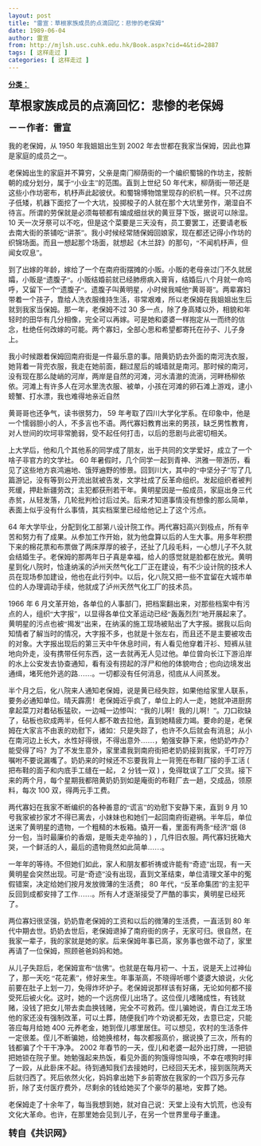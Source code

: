 ```yaml
---
layout: post
title: "雷宣：草根家族成员的点滴回忆：悲惨的老保姆"
date: 1989-06-04
author: 雷宣
from: http://mjlsh.usc.cuhk.edu.hk/Book.aspx?cid=4&tid=2887
tags: [ 这样走过 ]
categories: [ 这样走过 ]
---
```


<div style="margin: 15px 10px 10px 0px;">
 <div>
  <span id="ctl00_ContentPlaceHolder1_chapter1_SubjectLabel" style="font-weight:bold;text-decoration:underline;">
   分类：
  </span>
 </div>
 <!--[if gte mso 9]><xml>
 <o:OfficeDocumentSettings>
  <o:AllowPNG/>
 </o:OfficeDocumentSettings>
</xml><![endif]-->
 <!--[if gte mso 9]><xml>
 <w:WordDocument>
  <w:View>Normal</w:View>
  <w:Zoom>0</w:Zoom>
  <w:TrackMoves/>
  <w:TrackFormatting/>
  <w:PunctuationKerning/>
  <w:ValidateAgainstSchemas/>
  <w:SaveIfXMLInvalid>false</w:SaveIfXMLInvalid>
  <w:IgnoreMixedContent>false</w:IgnoreMixedContent>
  <w:AlwaysShowPlaceholderText>false</w:AlwaysShowPlaceholderText>
  <w:DoNotPromoteQF/>
  <w:LidThemeOther>EN-US</w:LidThemeOther>
  <w:LidThemeAsian>JA</w:LidThemeAsian>
  <w:LidThemeComplexScript>X-NONE</w:LidThemeComplexScript>
  <w:Compatibility>
   <w:BreakWrappedTables/>
   <w:SnapToGridInCell/>
   <w:WrapTextWithPunct/>
   <w:UseAsianBreakRules/>
   <w:DontGrowAutofit/>
   <w:SplitPgBreakAndParaMark/>
   <w:EnableOpenTypeKerning/>
   <w:DontFlipMirrorIndents/>
   <w:OverrideTableStyleHps/>
   <w:UseFELayout/>
  </w:Compatibility>
  <m:mathPr>
   <m:mathFont m:val="Cambria Math"/>
   <m:brkBin m:val="before"/>
   <m:brkBinSub m:val="&#45;-"/>
   <m:smallFrac m:val="off"/>
   <m:dispDef/>
   <m:lMargin m:val="0"/>
   <m:rMargin m:val="0"/>
   <m:defJc m:val="centerGroup"/>
   <m:wrapIndent m:val="1440"/>
   <m:intLim m:val="subSup"/>
   <m:naryLim m:val="undOvr"/>
  </m:mathPr></w:WordDocument>
</xml><![endif]-->
 <!--[if gte mso 9]><xml>
 <w:LatentStyles DefLockedState="false" DefUnhideWhenUsed="true"
  DefSemiHidden="true" DefQFormat="false" DefPriority="99"
  LatentStyleCount="276">
  <w:LsdException Locked="false" Priority="0" SemiHidden="false"
   UnhideWhenUsed="false" QFormat="true" Name="Normal"/>
  <w:LsdException Locked="false" Priority="9" SemiHidden="false"
   UnhideWhenUsed="false" QFormat="true" Name="heading 1"/>
  <w:LsdException Locked="false" Priority="9" QFormat="true" Name="heading 2"/>
  <w:LsdException Locked="false" Priority="9" QFormat="true" Name="heading 3"/>
  <w:LsdException Locked="false" Priority="9" QFormat="true" Name="heading 4"/>
  <w:LsdException Locked="false" Priority="9" QFormat="true" Name="heading 5"/>
  <w:LsdException Locked="false" Priority="9" QFormat="true" Name="heading 6"/>
  <w:LsdException Locked="false" Priority="9" QFormat="true" Name="heading 7"/>
  <w:LsdException Locked="false" Priority="9" QFormat="true" Name="heading 8"/>
  <w:LsdException Locked="false" Priority="9" QFormat="true" Name="heading 9"/>
  <w:LsdException Locked="false" Priority="39" Name="toc 1"/>
  <w:LsdException Locked="false" Priority="39" Name="toc 2"/>
  <w:LsdException Locked="false" Priority="39" Name="toc 3"/>
  <w:LsdException Locked="false" Priority="39" Name="toc 4"/>
  <w:LsdException Locked="false" Priority="39" Name="toc 5"/>
  <w:LsdException Locked="false" Priority="39" Name="toc 6"/>
  <w:LsdException Locked="false" Priority="39" Name="toc 7"/>
  <w:LsdException Locked="false" Priority="39" Name="toc 8"/>
  <w:LsdException Locked="false" Priority="39" Name="toc 9"/>
  <w:LsdException Locked="false" Priority="35" QFormat="true" Name="caption"/>
  <w:LsdException Locked="false" Priority="10" SemiHidden="false"
   UnhideWhenUsed="false" QFormat="true" Name="Title"/>
  <w:LsdException Locked="false" Priority="0" Name="Default Paragraph Font"/>
  <w:LsdException Locked="false" Priority="11" SemiHidden="false"
   UnhideWhenUsed="false" QFormat="true" Name="Subtitle"/>
  <w:LsdException Locked="false" Priority="22" SemiHidden="false"
   UnhideWhenUsed="false" QFormat="true" Name="Strong"/>
  <w:LsdException Locked="false" Priority="20" SemiHidden="false"
   UnhideWhenUsed="false" QFormat="true" Name="Emphasis"/>
  <w:LsdException Locked="false" Priority="59" SemiHidden="false"
   UnhideWhenUsed="false" Name="Table Grid"/>
  <w:LsdException Locked="false" UnhideWhenUsed="false" Name="Placeholder Text"/>
  <w:LsdException Locked="false" Priority="1" SemiHidden="false"
   UnhideWhenUsed="false" QFormat="true" Name="No Spacing"/>
  <w:LsdException Locked="false" Priority="60" SemiHidden="false"
   UnhideWhenUsed="false" Name="Light Shading"/>
  <w:LsdException Locked="false" Priority="61" SemiHidden="false"
   UnhideWhenUsed="false" Name="Light List"/>
  <w:LsdException Locked="false" Priority="62" SemiHidden="false"
   UnhideWhenUsed="false" Name="Light Grid"/>
  <w:LsdException Locked="false" Priority="63" SemiHidden="false"
   UnhideWhenUsed="false" Name="Medium Shading 1"/>
  <w:LsdException Locked="false" Priority="64" SemiHidden="false"
   UnhideWhenUsed="false" Name="Medium Shading 2"/>
  <w:LsdException Locked="false" Priority="65" SemiHidden="false"
   UnhideWhenUsed="false" Name="Medium List 1"/>
  <w:LsdException Locked="false" Priority="66" SemiHidden="false"
   UnhideWhenUsed="false" Name="Medium List 2"/>
  <w:LsdException Locked="false" Priority="67" SemiHidden="false"
   UnhideWhenUsed="false" Name="Medium Grid 1"/>
  <w:LsdException Locked="false" Priority="68" SemiHidden="false"
   UnhideWhenUsed="false" Name="Medium Grid 2"/>
  <w:LsdException Locked="false" Priority="69" SemiHidden="false"
   UnhideWhenUsed="false" Name="Medium Grid 3"/>
  <w:LsdException Locked="false" Priority="70" SemiHidden="false"
   UnhideWhenUsed="false" Name="Dark List"/>
  <w:LsdException Locked="false" Priority="71" SemiHidden="false"
   UnhideWhenUsed="false" Name="Colorful Shading"/>
  <w:LsdException Locked="false" Priority="72" SemiHidden="false"
   UnhideWhenUsed="false" Name="Colorful List"/>
  <w:LsdException Locked="false" Priority="73" SemiHidden="false"
   UnhideWhenUsed="false" Name="Colorful Grid"/>
  <w:LsdException Locked="false" Priority="60" SemiHidden="false"
   UnhideWhenUsed="false" Name="Light Shading Accent 1"/>
  <w:LsdException Locked="false" Priority="61" SemiHidden="false"
   UnhideWhenUsed="false" Name="Light List Accent 1"/>
  <w:LsdException Locked="false" Priority="62" SemiHidden="false"
   UnhideWhenUsed="false" Name="Light Grid Accent 1"/>
  <w:LsdException Locked="false" Priority="63" SemiHidden="false"
   UnhideWhenUsed="false" Name="Medium Shading 1 Accent 1"/>
  <w:LsdException Locked="false" Priority="64" SemiHidden="false"
   UnhideWhenUsed="false" Name="Medium Shading 2 Accent 1"/>
  <w:LsdException Locked="false" Priority="65" SemiHidden="false"
   UnhideWhenUsed="false" Name="Medium List 1 Accent 1"/>
  <w:LsdException Locked="false" UnhideWhenUsed="false" Name="Revision"/>
  <w:LsdException Locked="false" Priority="34" SemiHidden="false"
   UnhideWhenUsed="false" QFormat="true" Name="List Paragraph"/>
  <w:LsdException Locked="false" Priority="29" SemiHidden="false"
   UnhideWhenUsed="false" QFormat="true" Name="Quote"/>
  <w:LsdException Locked="false" Priority="30" SemiHidden="false"
   UnhideWhenUsed="false" QFormat="true" Name="Intense Quote"/>
  <w:LsdException Locked="false" Priority="66" SemiHidden="false"
   UnhideWhenUsed="false" Name="Medium List 2 Accent 1"/>
  <w:LsdException Locked="false" Priority="67" SemiHidden="false"
   UnhideWhenUsed="false" Name="Medium Grid 1 Accent 1"/>
  <w:LsdException Locked="false" Priority="68" SemiHidden="false"
   UnhideWhenUsed="false" Name="Medium Grid 2 Accent 1"/>
  <w:LsdException Locked="false" Priority="69" SemiHidden="false"
   UnhideWhenUsed="false" Name="Medium Grid 3 Accent 1"/>
  <w:LsdException Locked="false" Priority="70" SemiHidden="false"
   UnhideWhenUsed="false" Name="Dark List Accent 1"/>
  <w:LsdException Locked="false" Priority="71" SemiHidden="false"
   UnhideWhenUsed="false" Name="Colorful Shading Accent 1"/>
  <w:LsdException Locked="false" Priority="72" SemiHidden="false"
   UnhideWhenUsed="false" Name="Colorful List Accent 1"/>
  <w:LsdException Locked="false" Priority="73" SemiHidden="false"
   UnhideWhenUsed="false" Name="Colorful Grid Accent 1"/>
  <w:LsdException Locked="false" Priority="60" SemiHidden="false"
   UnhideWhenUsed="false" Name="Light Shading Accent 2"/>
  <w:LsdException Locked="false" Priority="61" SemiHidden="false"
   UnhideWhenUsed="false" Name="Light List Accent 2"/>
  <w:LsdException Locked="false" Priority="62" SemiHidden="false"
   UnhideWhenUsed="false" Name="Light Grid Accent 2"/>
  <w:LsdException Locked="false" Priority="63" SemiHidden="false"
   UnhideWhenUsed="false" Name="Medium Shading 1 Accent 2"/>
  <w:LsdException Locked="false" Priority="64" SemiHidden="false"
   UnhideWhenUsed="false" Name="Medium Shading 2 Accent 2"/>
  <w:LsdException Locked="false" Priority="65" SemiHidden="false"
   UnhideWhenUsed="false" Name="Medium List 1 Accent 2"/>
  <w:LsdException Locked="false" Priority="66" SemiHidden="false"
   UnhideWhenUsed="false" Name="Medium List 2 Accent 2"/>
  <w:LsdException Locked="false" Priority="67" SemiHidden="false"
   UnhideWhenUsed="false" Name="Medium Grid 1 Accent 2"/>
  <w:LsdException Locked="false" Priority="68" SemiHidden="false"
   UnhideWhenUsed="false" Name="Medium Grid 2 Accent 2"/>
  <w:LsdException Locked="false" Priority="69" SemiHidden="false"
   UnhideWhenUsed="false" Name="Medium Grid 3 Accent 2"/>
  <w:LsdException Locked="false" Priority="70" SemiHidden="false"
   UnhideWhenUsed="false" Name="Dark List Accent 2"/>
  <w:LsdException Locked="false" Priority="71" SemiHidden="false"
   UnhideWhenUsed="false" Name="Colorful Shading Accent 2"/>
  <w:LsdException Locked="false" Priority="72" SemiHidden="false"
   UnhideWhenUsed="false" Name="Colorful List Accent 2"/>
  <w:LsdException Locked="false" Priority="73" SemiHidden="false"
   UnhideWhenUsed="false" Name="Colorful Grid Accent 2"/>
  <w:LsdException Locked="false" Priority="60" SemiHidden="false"
   UnhideWhenUsed="false" Name="Light Shading Accent 3"/>
  <w:LsdException Locked="false" Priority="61" SemiHidden="false"
   UnhideWhenUsed="false" Name="Light List Accent 3"/>
  <w:LsdException Locked="false" Priority="62" SemiHidden="false"
   UnhideWhenUsed="false" Name="Light Grid Accent 3"/>
  <w:LsdException Locked="false" Priority="63" SemiHidden="false"
   UnhideWhenUsed="false" Name="Medium Shading 1 Accent 3"/>
  <w:LsdException Locked="false" Priority="64" SemiHidden="false"
   UnhideWhenUsed="false" Name="Medium Shading 2 Accent 3"/>
  <w:LsdException Locked="false" Priority="65" SemiHidden="false"
   UnhideWhenUsed="false" Name="Medium List 1 Accent 3"/>
  <w:LsdException Locked="false" Priority="66" SemiHidden="false"
   UnhideWhenUsed="false" Name="Medium List 2 Accent 3"/>
  <w:LsdException Locked="false" Priority="67" SemiHidden="false"
   UnhideWhenUsed="false" Name="Medium Grid 1 Accent 3"/>
  <w:LsdException Locked="false" Priority="68" SemiHidden="false"
   UnhideWhenUsed="false" Name="Medium Grid 2 Accent 3"/>
  <w:LsdException Locked="false" Priority="69" SemiHidden="false"
   UnhideWhenUsed="false" Name="Medium Grid 3 Accent 3"/>
  <w:LsdException Locked="false" Priority="70" SemiHidden="false"
   UnhideWhenUsed="false" Name="Dark List Accent 3"/>
  <w:LsdException Locked="false" Priority="71" SemiHidden="false"
   UnhideWhenUsed="false" Name="Colorful Shading Accent 3"/>
  <w:LsdException Locked="false" Priority="72" SemiHidden="false"
   UnhideWhenUsed="false" Name="Colorful List Accent 3"/>
  <w:LsdException Locked="false" Priority="73" SemiHidden="false"
   UnhideWhenUsed="false" Name="Colorful Grid Accent 3"/>
  <w:LsdException Locked="false" Priority="60" SemiHidden="false"
   UnhideWhenUsed="false" Name="Light Shading Accent 4"/>
  <w:LsdException Locked="false" Priority="61" SemiHidden="false"
   UnhideWhenUsed="false" Name="Light List Accent 4"/>
  <w:LsdException Locked="false" Priority="62" SemiHidden="false"
   UnhideWhenUsed="false" Name="Light Grid Accent 4"/>
  <w:LsdException Locked="false" Priority="63" SemiHidden="false"
   UnhideWhenUsed="false" Name="Medium Shading 1 Accent 4"/>
  <w:LsdException Locked="false" Priority="64" SemiHidden="false"
   UnhideWhenUsed="false" Name="Medium Shading 2 Accent 4"/>
  <w:LsdException Locked="false" Priority="65" SemiHidden="false"
   UnhideWhenUsed="false" Name="Medium List 1 Accent 4"/>
  <w:LsdException Locked="false" Priority="66" SemiHidden="false"
   UnhideWhenUsed="false" Name="Medium List 2 Accent 4"/>
  <w:LsdException Locked="false" Priority="67" SemiHidden="false"
   UnhideWhenUsed="false" Name="Medium Grid 1 Accent 4"/>
  <w:LsdException Locked="false" Priority="68" SemiHidden="false"
   UnhideWhenUsed="false" Name="Medium Grid 2 Accent 4"/>
  <w:LsdException Locked="false" Priority="69" SemiHidden="false"
   UnhideWhenUsed="false" Name="Medium Grid 3 Accent 4"/>
  <w:LsdException Locked="false" Priority="70" SemiHidden="false"
   UnhideWhenUsed="false" Name="Dark List Accent 4"/>
  <w:LsdException Locked="false" Priority="71" SemiHidden="false"
   UnhideWhenUsed="false" Name="Colorful Shading Accent 4"/>
  <w:LsdException Locked="false" Priority="72" SemiHidden="false"
   UnhideWhenUsed="false" Name="Colorful List Accent 4"/>
  <w:LsdException Locked="false" Priority="73" SemiHidden="false"
   UnhideWhenUsed="false" Name="Colorful Grid Accent 4"/>
  <w:LsdException Locked="false" Priority="60" SemiHidden="false"
   UnhideWhenUsed="false" Name="Light Shading Accent 5"/>
  <w:LsdException Locked="false" Priority="61" SemiHidden="false"
   UnhideWhenUsed="false" Name="Light List Accent 5"/>
  <w:LsdException Locked="false" Priority="62" SemiHidden="false"
   UnhideWhenUsed="false" Name="Light Grid Accent 5"/>
  <w:LsdException Locked="false" Priority="63" SemiHidden="false"
   UnhideWhenUsed="false" Name="Medium Shading 1 Accent 5"/>
  <w:LsdException Locked="false" Priority="64" SemiHidden="false"
   UnhideWhenUsed="false" Name="Medium Shading 2 Accent 5"/>
  <w:LsdException Locked="false" Priority="65" SemiHidden="false"
   UnhideWhenUsed="false" Name="Medium List 1 Accent 5"/>
  <w:LsdException Locked="false" Priority="66" SemiHidden="false"
   UnhideWhenUsed="false" Name="Medium List 2 Accent 5"/>
  <w:LsdException Locked="false" Priority="67" SemiHidden="false"
   UnhideWhenUsed="false" Name="Medium Grid 1 Accent 5"/>
  <w:LsdException Locked="false" Priority="68" SemiHidden="false"
   UnhideWhenUsed="false" Name="Medium Grid 2 Accent 5"/>
  <w:LsdException Locked="false" Priority="69" SemiHidden="false"
   UnhideWhenUsed="false" Name="Medium Grid 3 Accent 5"/>
  <w:LsdException Locked="false" Priority="70" SemiHidden="false"
   UnhideWhenUsed="false" Name="Dark List Accent 5"/>
  <w:LsdException Locked="false" Priority="71" SemiHidden="false"
   UnhideWhenUsed="false" Name="Colorful Shading Accent 5"/>
  <w:LsdException Locked="false" Priority="72" SemiHidden="false"
   UnhideWhenUsed="false" Name="Colorful List Accent 5"/>
  <w:LsdException Locked="false" Priority="73" SemiHidden="false"
   UnhideWhenUsed="false" Name="Colorful Grid Accent 5"/>
  <w:LsdException Locked="false" Priority="60" SemiHidden="false"
   UnhideWhenUsed="false" Name="Light Shading Accent 6"/>
  <w:LsdException Locked="false" Priority="61" SemiHidden="false"
   UnhideWhenUsed="false" Name="Light List Accent 6"/>
  <w:LsdException Locked="false" Priority="62" SemiHidden="false"
   UnhideWhenUsed="false" Name="Light Grid Accent 6"/>
  <w:LsdException Locked="false" Priority="63" SemiHidden="false"
   UnhideWhenUsed="false" Name="Medium Shading 1 Accent 6"/>
  <w:LsdException Locked="false" Priority="64" SemiHidden="false"
   UnhideWhenUsed="false" Name="Medium Shading 2 Accent 6"/>
  <w:LsdException Locked="false" Priority="65" SemiHidden="false"
   UnhideWhenUsed="false" Name="Medium List 1 Accent 6"/>
  <w:LsdException Locked="false" Priority="66" SemiHidden="false"
   UnhideWhenUsed="false" Name="Medium List 2 Accent 6"/>
  <w:LsdException Locked="false" Priority="67" SemiHidden="false"
   UnhideWhenUsed="false" Name="Medium Grid 1 Accent 6"/>
  <w:LsdException Locked="false" Priority="68" SemiHidden="false"
   UnhideWhenUsed="false" Name="Medium Grid 2 Accent 6"/>
  <w:LsdException Locked="false" Priority="69" SemiHidden="false"
   UnhideWhenUsed="false" Name="Medium Grid 3 Accent 6"/>
  <w:LsdException Locked="false" Priority="70" SemiHidden="false"
   UnhideWhenUsed="false" Name="Dark List Accent 6"/>
  <w:LsdException Locked="false" Priority="71" SemiHidden="false"
   UnhideWhenUsed="false" Name="Colorful Shading Accent 6"/>
  <w:LsdException Locked="false" Priority="72" SemiHidden="false"
   UnhideWhenUsed="false" Name="Colorful List Accent 6"/>
  <w:LsdException Locked="false" Priority="73" SemiHidden="false"
   UnhideWhenUsed="false" Name="Colorful Grid Accent 6"/>
  <w:LsdException Locked="false" Priority="19" SemiHidden="false"
   UnhideWhenUsed="false" QFormat="true" Name="Subtle Emphasis"/>
  <w:LsdException Locked="false" Priority="21" SemiHidden="false"
   UnhideWhenUsed="false" QFormat="true" Name="Intense Emphasis"/>
  <w:LsdException Locked="false" Priority="31" SemiHidden="false"
   UnhideWhenUsed="false" QFormat="true" Name="Subtle Reference"/>
  <w:LsdException Locked="false" Priority="32" SemiHidden="false"
   UnhideWhenUsed="false" QFormat="true" Name="Intense Reference"/>
  <w:LsdException Locked="false" Priority="33" SemiHidden="false"
   UnhideWhenUsed="false" QFormat="true" Name="Book Title"/>
  <w:LsdException Locked="false" Priority="37" Name="Bibliography"/>
  <w:LsdException Locked="false" Priority="39" QFormat="true" Name="TOC Heading"/>
 </w:LatentStyles>
</xml><![endif]-->
 <!--[if gte mso 10]>
<style>
 /* Style Definitions */
table.MsoNormalTable
	{mso-style-name:"Table Normal";
	mso-tstyle-rowband-size:0;
	mso-tstyle-colband-size:0;
	mso-style-noshow:yes;
	mso-style-priority:99;
	mso-style-parent:"";
	mso-padding-alt:0in 5.4pt 0in 5.4pt;
	mso-para-margin:0in;
	mso-para-margin-bottom:.0001pt;
	mso-pagination:widow-orphan;
	font-size:10.0pt;
	font-family:"Times New Roman";}
</style>
<![endif]-->
 <!--StartFragment-->
 <p class="MsoNormal">
  <o:p>
   <b>
   </b>
  </o:p>
 </p>
 <p class="MsoNormal">
  <b>
   <span lang="ZH-CN" style="font-family: 宋体;">
    <font size="5">
     草根家族成员的点滴回忆：悲惨的老保姆
    </font>
   </span>
   <font size="4">
    <o:p>
    </o:p>
   </font>
  </b>
 </p>
 <p class="MsoNormal">
  <b>
   <font size="4">
    <span lang="ZH-CN" style='font-family:宋体;mso-ascii-font-family:
"Times New Roman"'>
     －－作者：雷宣
    </span>
    <o:p>
    </o:p>
   </font>
  </b>
 </p>
 <p class="MsoNormal">
  <o:p>
  </o:p>
 </p>
 <p class="MsoNormal">
  <span lang="ZH-CN" style='font-family:宋体;mso-ascii-font-family:
"Times New Roman"'>
   我的老保姆，从
  </span>
  1950
  <span lang="ZH-CN" style='font-family:宋体;
mso-ascii-font-family:"Times New Roman"'>
   年我姐姐出生到
  </span>
  2002
  <span lang="ZH-CN" style='font-family:宋体;mso-ascii-font-family:"Times New Roman"'>
   年去世都在我家当保姆，因此也算是家庭的成员之一。
  </span>
  <o:p>
  </o:p>
 </p>
 <p class="MsoNormal">
  <span lang="ZH-CN" style='font-family:宋体;mso-ascii-font-family:
"Times New Roman"'>
   老保姆出生的家庭并不算穷，父亲是南门柳荫街的一个编织蜀锦的作坊主，按新朝的成分划分，属于“小业主”的范围。直到上世纪
  </span>
  50
  <span lang="ZH-CN" style='font-family:宋体;mso-ascii-font-family:"Times New Roman"'>
   年代末，柳荫街一带还是这些小作坊密布，机杼声此起彼伏。和蜀锦博物馆里现存的织机一样。只不过房子低矮，机器下面挖了一个大坑，投掷梭子的人就在那个大坑里劳作，潮湿自不待言。所谓的劳保就是必须每顿都有煸成细丝状的黄豆芽下饭，据说可以除湿。
  </span>
  10
  <span lang="ZH-CN" style='font-family:宋体;mso-ascii-font-family:"Times New Roman"'>
   天一次牙祭可以不吃，但是这个菜要是三天没有，员工要罢工，还要请老板去南大街的茶铺吃“讲茶”。我小时候经常随保姆回娘家，现在都还记得小作坊的织锦场面。而且一想起那个场面，就想起《木兰辞》的那句，“不闻机杼声，但闻女叹息”。
  </span>
  <o:p>
  </o:p>
 </p>
 <p class="MsoNormal">
  <span lang="ZH-CN" style='font-family:宋体;mso-ascii-font-family:
"Times New Roman"'>
   到了出嫁的年龄，嫁给了一个在南府街摆摊的小贩。小贩的老母亲过门不久就居孀，小贩是“遗腹子“。小贩结婚前就已经肺痨病入膏肓，结婚后八个月就一命呜呼，又留下一个“遗腹子“。遗腹子叫黄明星，小时候我喊他“黄哥哥”。两辈寡妇带着一个孩子，靠给人洗衣服维持生活，非常艰难，所以老保姆在我姐姐出生后就到我家当保姆。那一年，老保姆不过
  </span>
  30
  <span lang="ZH-CN" style='font-family:宋体;mso-ascii-font-family:"Times New Roman"'>
   多一点，除了身高矮以外，相貌和年轻时的田华有几分相像，完全可以再嫁。可是她和婆婆一样抱定从一而终的信念，杜绝任何改嫁的可能。两个寡妇，全部心思和希望都寄托在孙子、儿子身上。
  </span>
  <o:p>
  </o:p>
 </p>
 <p class="MsoNormal">
  <span lang="ZH-CN" style='font-family:宋体;mso-ascii-font-family:
"Times New Roman"'>
   我小时候跟着保姆回南府街是一件最乐意的事。陪黄奶奶去外面的南河洗衣服，她背着一背兜衣服，我走在她前面，翻过屋后的城墙就是南河。那时候的南河，没有现在那么陡峭的河岸，两岸是自然的河滩，河水清澈的流淌，河畔杨柳依依。河滩上有许多人在河水里洗衣服、被单，小孩在河滩的卵石滩上游戏，逮小螃蟹、打水漂，我也难得地亲近自然
  </span>
  <o:p>
  </o:p>
 </p>
 <p class="MsoNormal">
  <span lang="ZH-CN" style='font-family:宋体;mso-ascii-font-family:
"Times New Roman"'>
   黄哥哥也还争气，读书很努力，
  </span>
  59
  <span lang="ZH-CN" style='font-family:
宋体;mso-ascii-font-family:"Times New Roman"'>
   年考取了四川大学化学系。在印象中，他是一个懦弱胆小的人，不多言也不语。两代寡妇教育出来的男孩，缺乏男性教育，对人世间的坎坷非常脆弱，受不起任何打击，以后的悲剧与此密切相关。
  </span>
  <o:p>
  </o:p>
 </p>
 <p class="MsoNormal">
  <span lang="ZH-CN" style='font-family:宋体;mso-ascii-font-family:
"Times New Roman"'>
   上大学后，他和几个其他系的同学成了朋友，出于共同的文学爱好，成立了一个啥子非官方的文学社。
  </span>
  60
  <span lang="ZH-CN" style='font-family:宋体;mso-ascii-font-family:"Times New Roman"'>
   年暑假时，几个同学一起到青神、洪雅一带游历，看见了这些地方哀鸿遍地、饿殍遍野的惨景。回到川大，其中的“中坚分子”写了几篇游记，没有等到公开流出就被告发，文学社成了反革命组织。发起组织者被判死缓，押赴新疆劳改；主犯都获刑若干年。黄明星因是一般成员，家庭出身三代赤贫，从轻发落，几轮批判检讨后过关。后来才知道事情没有想像的那么简单，表面上似乎没有什么事情，其实档案里已经给他记上了这个污点。
  </span>
  <o:p>
  </o:p>
 </p>
 <p class="MsoNormal">
  64
  <span lang="ZH-CN" style='font-family:宋体;mso-ascii-font-family:
"Times New Roman"'>
   年大学毕业，分配到化工部第八设计院工作。两代寡妇高兴到极点，所有辛苦和努力有了成果。从参加工作开始，就为他盘算以后的人生大事。用多年积攒下来的棉花票和布票做了两床厚厚的被子，还扯了几段毛料，一心想儿子不久就会结婚生子。老保姆的那两年日子真是幸福，给人的感觉就是脸都在放光。黄明星到化八院时，恰逢纳溪的泸州天然气化工厂正在建设，有不少设计院的技术人员在现场参加建设，他也在此行列中。以后，化八院又把一些不宜留在大城市单位的人办理调动手续，他就成了泸州天然气化工厂的技术员。
  </span>
  <o:p>
  </o:p>
 </p>
 <p class="MsoNormal">
  1966
  <span lang="ZH-CN" style='font-family:宋体;mso-ascii-font-family:
"Times New Roman"'>
   年
  </span>
  6
  <span lang="ZH-CN" style='font-family:宋体;mso-ascii-font-family:
"Times New Roman"'>
   月文革开始，各单位的人事部门，把档案翻出来，对那些档案中有污点的人，组织“大字报”，以显得各单位文革运动已经“轰轰烈烈”地开展起来了。黄明星的污点也被“揭发”出来，在纳溪的施工现场被贴出了大字报。据我以后向知情者了解当时的情况，大字报不多，也就是十张左右，而且还不是主要被攻击的对象。大字报出现后的第三天中午休息时间，有人看见他穿着汗衫、短裤从驻地向外走，没有携带任何东西，这一去就再无人见过他。单位曾向长江下游沿岸的水上公安发去协查通知，看有没有捞起的浮尸和他的体貌吻合
  </span>
  ;
  <span lang="ZH-CN" style='font-family:宋体;mso-ascii-font-family:"Times New Roman"'>
   也向边境发出通缉，堵死他外逃的路……。一切都没有任何消息，彻底从人间蒸发。
  </span>
  <o:p>
  </o:p>
 </p>
 <p class="MsoNormal">
  <span lang="ZH-CN" style='font-family:宋体;mso-ascii-font-family:
"Times New Roman"'>
   半个月之后，化八院来人通知老保姆，说是黄已经失踪，如果他给家里人联系，要务必通知单位。晴天霹雳！老保姆近乎疯了，单位上的人一走，她就冲进厨房拿起菜刀对着砧板猛砍，一边喊一边惨叫：“我的儿啊！我的儿啊！”。刀口砍缺了，砧板也砍成两半，任何人都不敢去拉他，直到她精疲力竭。要命的是，老保姆在大家言不由衷的劝慰下，诸如：只是失踪了，也许不久后就会有消息；从小在南河边上长大，水性好得很，不得出意外……，勉强安静下来，他奶奶咋办？能受得了吗？为了不发生意外，家里遣我到南府街把老奶奶接到我家，千叮咛万嘱咐不要说漏嘴了。奶奶来的时候还不忘要我背上一背篼在布鞋厂接的手工活
  </span>
  (
  <span lang="ZH-CN" style='font-family:宋体;mso-ascii-font-family:"Times New Roman"'>
   把布鞋的面子和内底手工缝在一起，
  </span>
  2
  <span lang="ZH-CN" style='font-family:宋体;mso-ascii-font-family:"Times New Roman"'>
   分钱一双
  </span>
  )
  <span lang="ZH-CN" style='font-family:宋体;mso-ascii-font-family:"Times New Roman"'>
   ，免得耽误了工厂交货。接下来的两个月，每个星期我都陪黄奶奶到如是庵街的布鞋厂去一趟，交成品，领原料，每次
  </span>
  100
  <span lang="ZH-CN" style='font-family:宋体;mso-ascii-font-family:"Times New Roman"'>
   双，得两元手工费。
  </span>
  <o:p>
  </o:p>
 </p>
 <p class="MsoNormal">
  <span lang="ZH-CN" style='font-family:宋体;mso-ascii-font-family:
"Times New Roman"'>
   两代寡妇在我家不断编织的各种善意的“谎言”的劝慰下安静下来，直到
  </span>
  9
  <span lang="ZH-CN" style='font-family:宋体;mso-ascii-font-family:"Times New Roman"'>
   月
  </span>
  10
  <span lang="ZH-CN" style='font-family:宋体;mso-ascii-font-family:"Times New Roman"'>
   号我家被抄家才不得已离去，小妹妹也和她们一起回南府街避祸。半年后，单位送来了黄明星的遗物，一个粗糙的木板箱。撬开一看，里面有两条“经济”烟
  </span>
  (8
  <span lang="ZH-CN" style='font-family:宋体;mso-ascii-font-family:"Times New Roman"'>
   分一包，当时最廉价的香烟，是贩夫走卒抽的
  </span>
  )
  <span lang="ZH-CN" style='font-family:宋体;mso-ascii-font-family:"Times New Roman"'>
   ，几件旧衣服。两代寡妇抚箱大哭，一个鲜活的人，最后的遗物竟然如此简单……。
  </span>
  <o:p>
  </o:p>
 </p>
 <p class="MsoNormal">
  <span lang="ZH-CN" style='font-family:宋体;mso-ascii-font-family:
"Times New Roman"'>
   一年年的等待。不但她们如此，家人和朋友都祈祷或许能有“奇迹”出现，有一天黄明星会突然出现。可是“奇迹”没有出现，直到文革结束，单位清理文革中的冤假错案，决定给她们按月发放微薄的生活费；
  </span>
  80
  <span lang="ZH-CN" style='font-family:宋体;mso-ascii-font-family:"Times New Roman"'>
   年代，“反革命集团”的主犯平反回到成都安排了工作……。所有人才逐渐接受了严酷的事实，黄明星已经死了。
  </span>
  <o:p>
  </o:p>
 </p>
 <p class="MsoNormal">
  <span lang="ZH-CN" style='font-family:宋体;mso-ascii-font-family:
"Times New Roman"'>
   两位寡妇很坚强，奶奶靠老保姆的工资和以后的微薄的生活费，一直活到
  </span>
  80
  <span lang="ZH-CN" style='font-family:宋体;mso-ascii-font-family:"Times New Roman"'>
   年代中期去世。奶奶去世后，老保姆退掉了南府街的房子，无家可归。很自然，在我家一辈子，我的家就是她的家。后来保姆年事已高，家务事也做不动了，家里再请了一位保姆，照顾爸爸妈妈和她。
  </span>
  <o:p>
  </o:p>
 </p>
 <p class="MsoNormal">
  <span lang="ZH-CN" style='font-family:宋体;mso-ascii-font-family:
"Times New Roman"'>
   从儿子失踪后，老保姆宣布“信佛”。也就是在每月初一、十五，说是天上过神仙了，那一天吃
  </span>
  <span lang="ZH-CN">
  </span>
  <span lang="ZH-CN" style='font-family:宋体;mso-ascii-font-family:
"Times New Roman"'>
   “花花素”，修好来生。年事渐高，不晓得听哪个婆婆大娘说，火化前要在肚子上划一刀，免得炸坏炉子。老保姆说那样该有好痛，无论如何都不接受死后被火化。这时，她的一个远房侄儿出场了。这位侄儿嗜赌成性，有钱就赌，没钱了把女儿带去卖血换钱赌，完全不可救药。侄儿骗她说，青白江龙王场他的家还没有强制改革，可以土葬，随便我们咋个劝说都无效，去意已定，只能答应每月给她
  </span>
  400
  <span lang="ZH-CN" style='font-family:宋体;mso-ascii-font-family:"Times New Roman"'>
   元养老金，她到侄儿哪里居住。可以想见，农村的生活条件一定很差。侄儿不断骗她，给她换棺材，每次都报高价，据说换了三次，所有的钱都骗了个干干净净。
  </span>
  2002
  <span lang="ZH-CN" style='font-family:宋体;mso-ascii-font-family:"Times New Roman"'>
   年春节的一天，侄儿和老婆一起外出打牌，一把锁把她锁在院子里。她勉强起来热饭，看见外面的狗饿得惊叫唤，不幸在喂狗时摔了一跤，从此卧床不起。待到通知我们去接她时，已经回天无术，接到医院两天后就归西了。死后依然火化，妈妈拿出她下乡前寄放在我家的一个四万多元存折，除了支付医疗费外，尽剩余的钱给她买了个豪华的墓地，安葬了她。
  </span>
  <o:p>
  </o:p>
 </p>
 <p class="MsoNormal">
  <span lang="ZH-CN" style='font-family:宋体;mso-ascii-font-family:
"Times New Roman"'>
   老保姆走了十余年了，每当我想到她，就对自己说：天堂上没有大饥荒，也没有文化大革命。也许，在那里她会见到儿子，在另一个世界里母子重逢。
  </span>
  <o:p>
  </o:p>
 </p>
 <p class="MsoNormal">
  <o:p>
  </o:p>
 </p>
 <p class="MsoNormal">
  <b>
   <font size="4">
    <span lang="ZH-CN" style='font-family:宋体;mso-ascii-font-family:
"Times New Roman"'>
     转自《共识网》
    </span>
    <o:p>
    </o:p>
   </font>
  </b>
 </p>
 <p class="MsoNormal">
  <o:p>
   <b>
    <font size="4">
    </font>
   </b>
  </o:p>
 </p>
 <!--EndFragment-->
</div>

